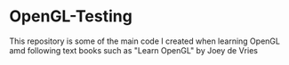 # OpenGL-Testing
This repository is some of the main code I created when learning OpenGL amd following text books such as "Learn OpenGL" by Joey de Vries
